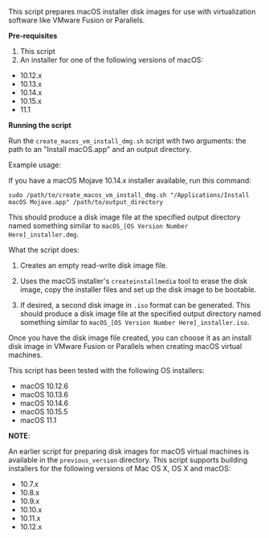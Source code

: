 This script prepares macOS installer disk images for use with virtualization software like VMware Fusion or Parallels. 

**Pre-requisites**

1. This script
2. An installer for one of the following versions of macOS:

* 10.12.x
* 10.13.x
* 10.14.x
* 10.15.x
* 11.1


**Running the script**

Run the `create_macos_vm_install_dmg.sh` script with two arguments: the path to an "Install macOS.app" and an output directory. 


Example usage: 

If you have a macOS Mojave 10.14.x installer available, run this command:

`sudo /path/to/create_macos_vm_install_dmg.sh "/Applications/Install macOS Mojave.app" /path/to/output_directory`

This should produce a disk image file at the specified output directory named something similar to  `macOS_[OS Version Number Here]_installer.dmg`.


What the script does:

1. Creates an empty read-write disk image file.

2. Uses the macOS installer's `createinstallmedia` tool to erase the disk image, copy the installer files and set up the disk image to be bootable.

3. If desired, a second disk image in `.iso` format can be generated. This should produce a disk image file at the specified output directory named something similar to  `macOS_[OS Version Number Here]_installer.iso`.

Once you have the disk image file created, you can choose it as an install disk image in VMware Fusion or Parallels when creating macOS virtual machines.

This script has been tested with the following OS installers:

* macOS 10.12.6
* macOS 10.13.6
* macOS 10.14.6
* macOS 10.15.5
* macOS 11.1




**NOTE**: 

An earlier script for preparing disk images for macOS virtual machines is available in the `previous_version` directory. This script supports building installers for the following versions of Mac OS X, OS X and macOS:

* 10.7.x
* 10.8.x
* 10.9.x
* 10.10.x
* 10.11.x
* 10.12.x
